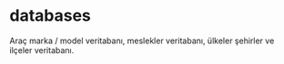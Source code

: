# databases
Araç marka / model veritabanı, meslekler veritabanı, ülkeler şehirler ve ilçeler veritabanı.
